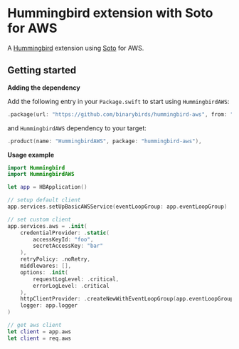 # Hummingbird extension with Soto for AWS

A [Hummingbird](https://github.com/hummingbird-project/hummingbird) extension using [Soto](https://github.com/soto-project/soto) for AWS.

## Getting started

**Adding the dependency**

Add the following entry in your `Package.swift` to start using `HummingbirdAWS`:

```swift
.package(url: "https://github.com/binarybirds/hummingbird-aws", from: "1.0.0"),
```

and `HummingbirdAWS` dependency to your target:

```swift
.product(name: "HummingbirdAWS", package: "hummingbird-aws"),    
```

**Usage example**

```swift
import Hummingbird
import HummingbirdAWS

let app = HBApplication()

// setup default client 
app.services.setUpBasicAWSService(eventLoopGroup: app.eventLoopGroup)

// set custom client
app.services.aws = .init(
    credentialProvider: .static(
        accessKeyId: "foo",
        secretAccessKey: "bar"
    ),
    retryPolicy: .noRetry,
    middlewares: [],
    options: .init(
        requestLogLevel: .critical,
        errorLogLevel: .critical
    ),
    httpClientProvider: .createNewWithEventLoopGroup(app.eventLoopGroup),
    logger: app.logger
)

// get aws client
let client = app.aws
let client = req.aws
```
